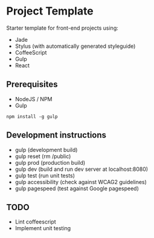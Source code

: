 # Project Template

Starter template for front-end projects using:
* Jade
* Stylus (with automatically generated styleguide)
* CoffeeScript
* Gulp
* React

## Prerequisites

* NodeJS / NPM
* Gulp

```
npm install -g gulp
```

## Development instructions

* gulp                  (development build)
* gulp reset            (rm /public)
* gulp prod             (production build)
* gulp dev              (build and run dev server at localhost:8080)
* gulp test             (run unit tests)
* gulp accessibility    (check against WCAG2 guidelines)
* gulp pagespeed        (test against Google pagespeed)

## TODO

* Lint coffeescript
* Implement unit testing